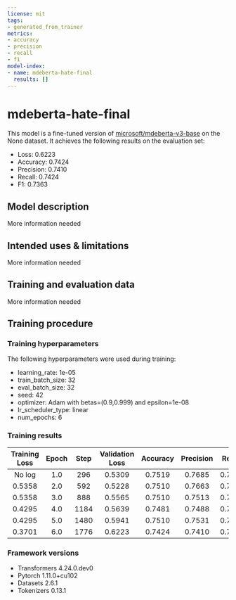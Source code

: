 ```yaml
---
license: mit
tags:
- generated_from_trainer
metrics:
- accuracy
- precision
- recall
- f1
model-index:
- name: mdeberta-hate-final
  results: []
---
```


<!-- This model card has been generated automatically according to the information the Trainer had access to. You
should probably proofread and complete it, then remove this comment. -->

# mdeberta-hate-final

This model is a fine-tuned version of [microsoft/mdeberta-v3-base](https://huggingface.co/microsoft/mdeberta-v3-base) on the None dataset.
It achieves the following results on the evaluation set:
- Loss: 0.6223
- Accuracy: 0.7424
- Precision: 0.7410
- Recall: 0.7424
- F1: 0.7363

## Model description

More information needed

## Intended uses & limitations

More information needed

## Training and evaluation data

More information needed

## Training procedure

### Training hyperparameters

The following hyperparameters were used during training:
- learning_rate: 1e-05
- train_batch_size: 32
- eval_batch_size: 32
- seed: 42
- optimizer: Adam with betas=(0.9,0.999) and epsilon=1e-08
- lr_scheduler_type: linear
- num_epochs: 6

### Training results

| Training Loss | Epoch | Step | Validation Loss | Accuracy | Precision | Recall | F1     |
|:-------------:|:-----:|:----:|:---------------:|:--------:|:---------:|:------:|:------:|
| No log        | 1.0   | 296  | 0.5309          | 0.7519   | 0.7685    | 0.7519 | 0.7357 |
| 0.5358        | 2.0   | 592  | 0.5228          | 0.7510   | 0.7663    | 0.7510 | 0.7351 |
| 0.5358        | 3.0   | 888  | 0.5565          | 0.7510   | 0.7513    | 0.7510 | 0.7438 |
| 0.4295        | 4.0   | 1184 | 0.5639          | 0.7481   | 0.7488    | 0.7481 | 0.7403 |
| 0.4295        | 5.0   | 1480 | 0.5941          | 0.7510   | 0.7531    | 0.7510 | 0.7423 |
| 0.3701        | 6.0   | 1776 | 0.6223          | 0.7424   | 0.7410    | 0.7424 | 0.7363 |


### Framework versions

- Transformers 4.24.0.dev0
- Pytorch 1.11.0+cu102
- Datasets 2.6.1
- Tokenizers 0.13.1
